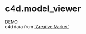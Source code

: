 # c4d.model_viewer

[DEMO](http://creamsoda2015.github.io/c4d.model_viewer/src/ "DEMO")  
c4d data from ['Creative Market'](http://www.cr-market.com/?p=1233 "Creative Market")

